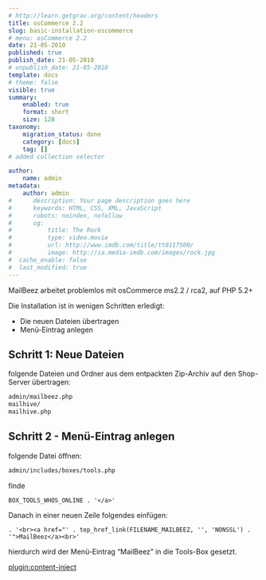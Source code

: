 ```yaml
---
# http://learn.getgrav.org/content/headers
title: osCommerce 2.2
slug: basic-installation-oscommerce
# menu: osCommerce 2.2
date: 21-05-2010
published: true
publish_date: 21-05-2010
# unpublish_date: 21-05-2010
template: docs
# theme: false
visible: true
summary:
    enabled: true
    format: short
    size: 128
taxonomy:
    migration_status: done
    category: [docs]
    tag: []
# added collection selector

author:
    name: admin
metadata:
    author: admin
#      description: Your page description goes here
#      keywords: HTML, CSS, XML, JavaScript
#      robots: noindex, nofollow
#      og:
#          title: The Rock
#          type: video.movie
#          url: http://www.imdb.com/title/tt0117500/
#          image: http://ia.media-imdb.com/images/rock.jpg
#  cache_enable: false
#  last_modified: true
---
```


MailBeez arbeitet problemlos mit osCommerce ms2.2 / rca2, auf PHP 5.2+

Die Installation ist in wenigen Schritten erledigt:
- Die neuen Dateien übertragen
- Menü-Eintrag anlegen

## Schritt 1: Neue Dateien

folgende Dateien und Ordner aus dem entpackten Zip-Archiv auf den Shop-Server übertragen:

```bash
admin/mailbeez.php
mailhive/
mailhive.php


```


## Schritt 2 - Menü-Eintrag anlegen


folgende Datei öffnen:

```bash
admin/includes/boxes/tools.php
```


finde

```
BOX_TOOLS_WHOS_ONLINE . '</a>'
```


Danach in einer neuen Zeile folgendes einfügen:


```
. '<br><a href="' . tep_href_link(FILENAME_MAILBEEZ, '', 'NONSSL') . '">MailBeez</a><br>'
```


hierdurch wird der Menü-Eintrag “MailBeez” in die Tools-Box gesetzt.


[plugin:content-inject](/content_blocks/run_installer)